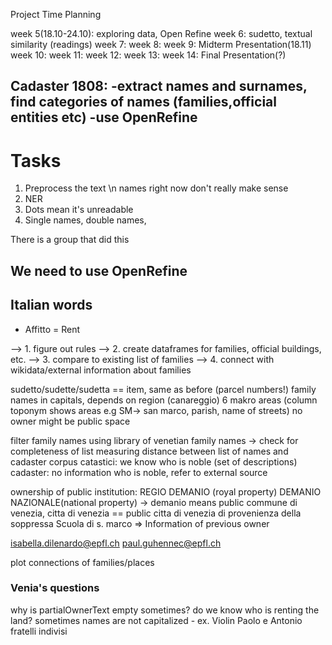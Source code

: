 Project Time Planning

week 5(18.10-24.10): exploring data, Open Refine
week 6: sudetto, textual similarity (readings)
week 7: 
week 8: 
week 9: Midterm Presentation(18.11)
week 10: 
week 11: 
week 12: 
week 13: 
week 14: Final Presentation(?)


Cadaster 1808: 
-extract names and surnames, find categories of names (families,official entities etc)
-use OpenRefine 
-

# Tasks
1. Preprocess the text \n 
	names right now don't really make sense
2. NER 
3. Dots mean it's unreadable 
4. Single names, double names,  

There is a group that did this 

## We need to use OpenRefine


## Italian words
- Affitto = Rent


--> 1. figure out rules
--> 2. create dataframes for families, official buildings, etc. 
--> 3. compare to existing list of families
--> 4. connect with wikidata/external information about families

sudetto/sudette/sudetta == item, same as before (parcel numbers!)
family names in capitals, depends on region (canareggio)
6 makro areas (column toponym shows areas e.g SM-> san marco, parish, name of streets)
no owner might be public space

filter family names using library of venetian family names
-> check for completeness of list 
measuring distance between list of names and cadaster corpus
catastici: we know who is noble (set of descriptions)
cadaster: no information who is noble, refer to external source 

ownership of public institution: REGIO DEMANIO (royal property) DEMANIO NAZIONALE(national property) -> demanio means public
commune di venezia, citta di venezia == public 
citta di venezia di provenienza della soppressa Scuola di s. marco => Information of previous owner

isabella.dilenardo@epfl.ch
paul.guhennec@epfl.ch

plot connections of families/places

### Venia's questions
why is partialOwnerText empty sometimes? 
do we know who is renting the land? 
sometimes names are not capitalized - ex. Violin Paolo e Antonio fratelli indivisi